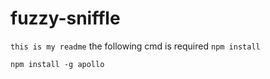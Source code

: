 # fuzzy-sniffle
`this is my readme`
the following cmd is required
`npm install`

`npm install -g apollo`

